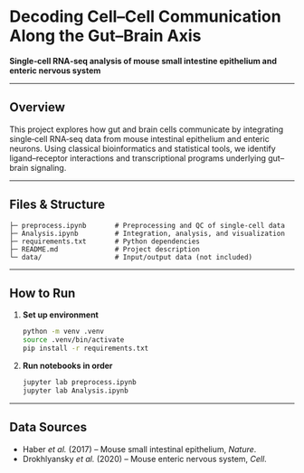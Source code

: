 # Decoding Cell–Cell Communication Along the Gut–Brain Axis

**Single‑cell RNA‑seq analysis of mouse small intestine epithelium and enteric nervous system**

---

## Overview

This project explores how gut and brain cells communicate by integrating single‑cell RNA‑seq data from mouse intestinal epithelium and enteric neurons. Using classical bioinformatics and statistical tools, we identify ligand–receptor interactions and transcriptional programs underlying gut–brain signaling.

---

## Files & Structure

```
├─ preprocess.ipynb       # Preprocessing and QC of single‑cell data
├─ Analysis.ipynb         # Integration, analysis, and visualization
├─ requirements.txt       # Python dependencies
├─ README.md              # Project description
└─ data/                  # Input/output data (not included)
```

---

## How to Run

1. **Set up environment**

   ```bash
   python -m venv .venv
   source .venv/bin/activate
   pip install -r requirements.txt
   ```
2. **Run notebooks in order**

   ```bash
   jupyter lab preprocess.ipynb
   jupyter lab Analysis.ipynb
   ```

---

## Data Sources

* Haber *et al.* (2017) – Mouse small intestinal epithelium, *Nature*.
* Drokhlyansky *et al.* (2020) – Mouse enteric nervous system, *Cell*.
